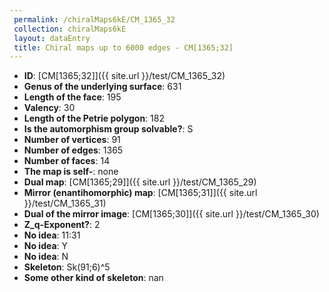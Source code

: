 ```yaml
--- 
 permalink: /chiralMaps6kE/CM_1365_32 
 collection: chiralMaps6kE
 layout: dataEntry
 title: Chiral maps up to 6000 edges - CM[1365;32]
---
```


- **ID**: [CM[1365;32]]({{ site.url }}/test/CM_1365_32)
- **Genus of the underlying surface**: 631
- **Length of the face**: 195
- **Valency**: 30
- **Length of the Petrie polygon**: 182
- **Is the automorphism group solvable?**: S
- **Number of vertices**: 91
- **Number of edges**: 1365
- **Number of faces**: 14
- **The map is self-**: none
- **Dual map**: [CM[1365;29]]({{ site.url }}/test/CM_1365_29)
- **Mirror (enantihomorphic) map**: [CM[1365;31]]({{ site.url }}/test/CM_1365_31)
- **Dual of the mirror image**: [CM[1365;30]]({{ site.url }}/test/CM_1365_30)
- **Z_q-Exponent?**: 2
- **No idea**:  11:31
- **No idea**: Y
- **No idea**: N
- **Skeleton**: Sk(91;6)^5
- **Some other kind of skeleton**: nan
